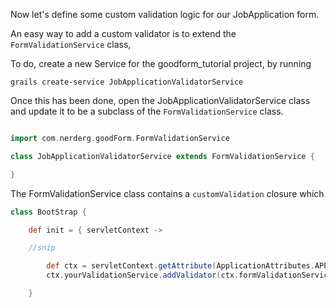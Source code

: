 Now let's define some custom validation logic for our JobApplication form.

An easy way to add a custom validator is to extend the `FormValidationService` class,

To do, create a new Service for the goodform_tutorial project, by running

    grails create-service JobApplicationValidatorService

Once this has been done, open the JobApplicationValidatorService class and update it to be a subclass of the `FormValidationService` class.

```groovy

import com.nerderg.goodForm.FormValidationService

class JobApplicationValidatorService extends FormValidationService {

}

```

The FormValidationService class contains a `customValidation` closure which


```groovy
class BootStrap {

    def init = { servletContext ->

    //snip

        def ctx = servletContext.getAttribute(ApplicationAttributes.APPLICATION_CONTEXT)
        ctx.yourValidationService.addValidator(ctx.formValidationService.customValidation)

    }

```